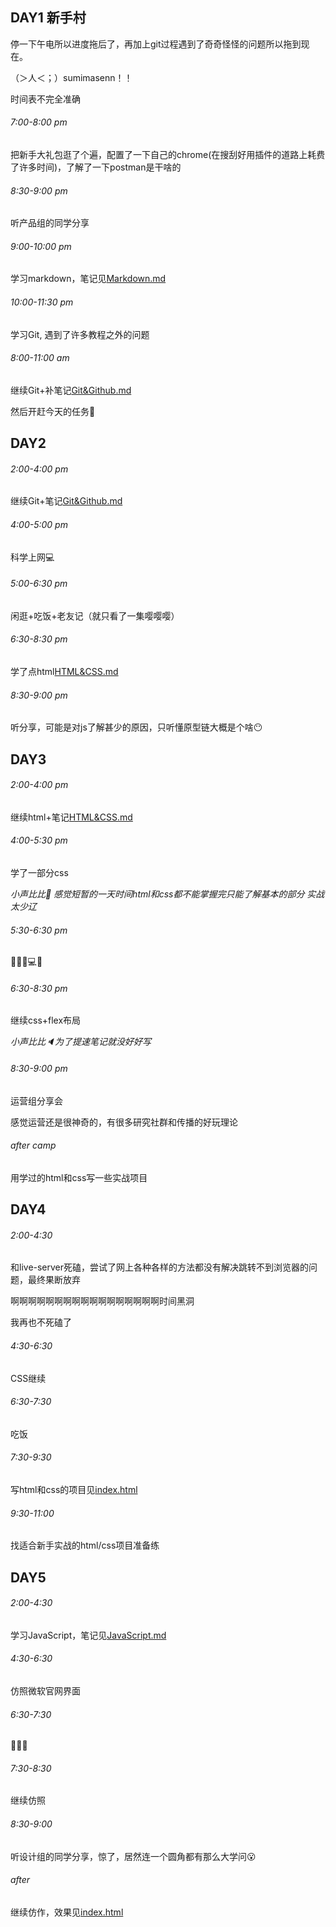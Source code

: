 ## DAY1 新手村

停一下午电所以进度拖后了，再加上git过程遇到了奇奇怪怪的问题所以拖到现在。

（＞人＜；）sumimasenn！！

时间表不完全准确

###### 7:00-8:00 pm

把新手大礼包逛了个遍，配置了一下自己的chrome(在搜刮好用插件的道路上耗费了许多时间)，了解了一下postman是干啥的

###### 8:30-9:00 pm

听产品组的同学分享

###### 9:00-10:00 pm

学习markdown，笔记见[Markdown.md](./Notes/Markdown.md)

###### 10:00-11:30 pm

学习Git, 遇到了许多教程之外的问题

###### 8:00-11:00 am

继续Git+补笔记[Git&Github.md](./Notes/Git&Github.md)

然后开赶今天的任务🤨

## DAY2

###### 2:00-4:00 pm

继续Git+笔记[Git&Github.md](./Notes/Git&Github.md)

###### 4:00-5:00 pm

科学上网💻

###### 5:00-6:30 pm

闲逛+吃饭+老友记（就只看了一集嘤嘤嘤）

###### 6:30-8:30 pm

学了点html[HTML&CSS.md](./Notes/HTML&CSS.md)

###### 8:30-9:00 pm

听分享，可能是对js了解甚少的原因，只听懂原型链大概是个啥😶

## DAY3

###### 2:00-4:00 pm

继续html+笔记[HTML&CSS.md](./Notes/HTML&CSS.md)

###### 4:00-5:30 pm

学了一部分css

*小声比比:microphone: 感觉短暂的一天时间html和css都不能掌握完只能了解基本的部分 实战太少辽*

###### 5:30-6:30 pm

🥙🍚🍅💻🎵

###### 6:30-8:30 pm

继续css+flex布局

*小声比比🔈为了提速笔记就没好好写*

###### 8:30-9:00 pm

运营组分享会

感觉运营还是很神奇的，有很多研究社群和传播的好玩理论

###### after camp

用学过的html和css写一些实战项目

## DAY4

###### 2:00-4:30

和live-server死磕，尝试了网上各种各样的方法都没有解决跳转不到浏览器的问题，最终果断放弃

啊啊啊啊啊啊啊啊啊啊啊啊啊啊啊啊啊时间黑洞

我再也不死磕了

###### 4:30-6:30

CSS继续

###### 6:30-7:30

吃饭

###### 7:30-9:30

写html和css的项目见[index.html](./Tasks/HTML&CSS/businesscard/index.html)

###### 9:30-11:00

找适合新手实战的html/css项目准备练

## DAY5

###### 2:00-4:30

学习JavaScript，笔记见[JavaScript.md](./Notes/JavaScript.md)

###### 4:30-6:30

仿照微软官网界面

###### 6:30-7:30

🍚🍅🍉

###### 7:30-8:30

继续仿照

###### 8:30-9:00

听设计组的同学分享，惊了，居然连一个圆角都有那么大学问😮

###### after

继续仿作，效果见[index.html](./Tasks/HTML&CSS/microsoft-homepage-clone)

